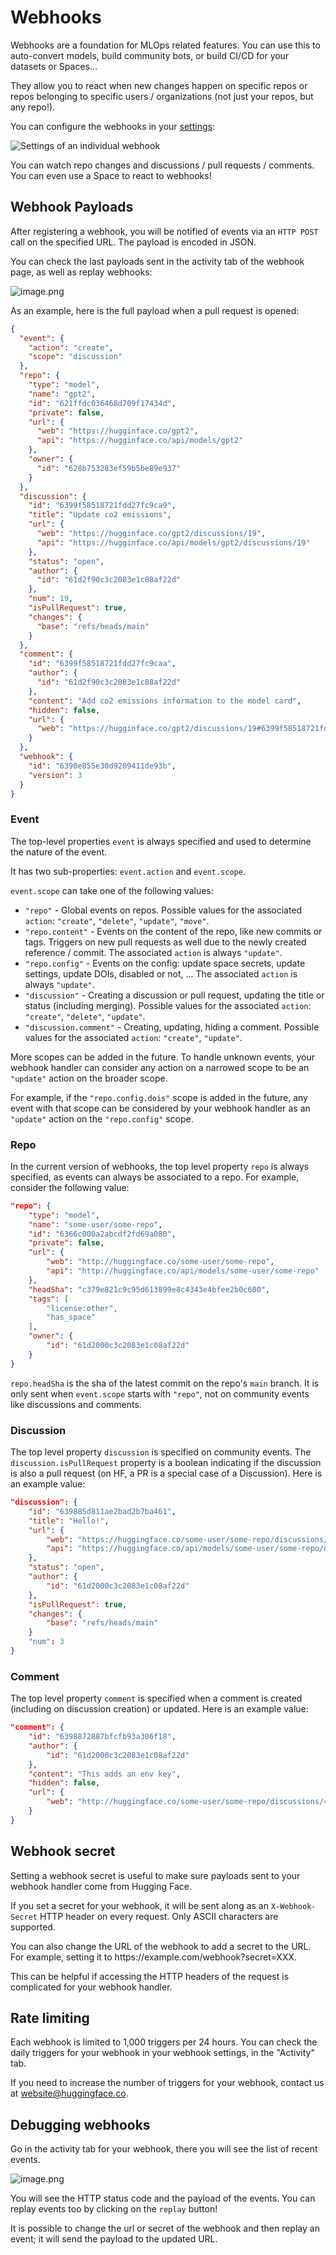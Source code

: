 # Webhooks

Webhooks are a foundation for MLOps related features. You can use this to auto-convert models, build community bots, or build CI/CD for your datasets or Spaces…

They allow you to react when new changes happen on specific repos or repos belonging to specific users / organizations (not just your repos, but any repo!).

You can configure the webhooks in your [settings](https://huggingface.co/settings/webhooks):

![Settings of an individual webhook](https://huggingface.co/datasets/huggingface/documentation-images/resolve/main/hub/webhook-settings.png)

You can watch repo changes and discussions / pull requests / comments. You can even use a Space to react to webhooks!

<!-- Todo: add a link to a guide with a real example -->

## Webhook Payloads

After registering a webhook, you will be notified of events via an `HTTP POST` call on the specified URL. The payload is encoded in JSON.

You can check the last payloads sent in the activity tab of the webhook page, as well as replay webhooks:


![image.png](https://s3.amazonaws.com/moonup/production/uploads/1671034300077-61d2f90c3c2083e1c08af22d.png)

As an example, here is the full payload when a pull request is opened:

```json
{
  "event": {
    "action": "create",
    "scope": "discussion"
  },
  "repo": {
    "type": "model",
    "name": "gpt2",
    "id": "621ffdc036468d709f17434d",
    "private": false,
    "url": {
      "web": "https://hugginface.co/gpt2",
      "api": "https://hugginface.co/api/models/gpt2"
    },
    "owner": {
      "id": "628b753283ef59b5be89e937"
    }
  },
  "discussion": {
    "id": "6399f58518721fdd27fc9ca9",
    "title": "Update co2 emissions",
    "url": {
      "web": "https://hugginface.co/gpt2/discussions/19",
      "api": "https://hugginface.co/api/models/gpt2/discussions/19"
    },
    "status": "open",
    "author": {
      "id": "61d2f90c3c2083e1c08af22d"
    },
    "num": 19,
    "isPullRequest": true,
    "changes": {
      "base": "refs/heads/main"
    }
  },
  "comment": {
    "id": "6399f58518721fdd27fc9caa",
    "author": {
      "id": "61d2f90c3c2083e1c08af22d"
    },
    "content": "Add co2 emissions information to the model card",
    "hidden": false,
    "url": {
      "web": "https://hugginface.co/gpt2/discussions/19#6399f58518721fdd27fc9caa"
    }
  },
  "webhook": {
    "id": "6390e855e30d9209411de93b",
    "version": 3
  }
}
```

### Event

The top-level properties `event` is always specified and used to determine the nature of the event.

It has two sub-properties: `event.action` and `event.scope`.

`event.scope` can take one of the following values:

- `"repo"` - Global events on repos. Possible values for the associated `action`: `"create"`, `"delete"`, `"update"`, `"move"`.
- `"repo.content"` - Events on the content of the repo, like new commits or tags. Triggers on new pull requests as well due to the newly created reference / commit. The associated `action` is always `"update"`.
- `"repo.config"` - Events on the config: update space secrets, update settings, update DOIs, disabled or not, ... The associated `action` is always `"update"`.
- `"discussion"` - Creating a discussion or pull request, updating the title or status (including merging).  Possible values for the associated `action`: `"create"`, `"delete"`, `"update"`.
- `"discussion.comment"` - Creating, updating, hiding a comment. Possible values for the associated `action`: `"create"`, `"update"`.

More scopes can be added in the future. To handle unknown events, your webhook handler can consider any action on a narrowed scope to be an `"update"` action on the broader scope.

For example, if the `"repo.config.dois"` scope is added in the future, any event with that scope can be considered by your webhook handler as an `"update"` action on the `"repo.config"` scope.

### Repo

In the current version of webhooks, the top level property `repo` is always specified, as events can always be associated to a repo. For example, consider the following value:

```json
"repo": {
	"type": "model",
	"name": "some-user/some-repo",
	"id": "6366c000a2abcdf2fd69a080",
	"private": false,
	"url": {
		"web": "http://huggingface.co/some-user/some-repo",
		"api": "http://huggingface.co/api/models/some-user/some-repo"
	},
	"headSha": "c379e821c9c95d613899e8c4343e4bfee2b0c600",
	"tags": [
		"license:other",
		"has_space"
	],
	"owner": {
		"id": "61d2000c3c2083e1c08af22d"
	}
}
```

`repo.headSha` is the sha of the latest commit on the repo's `main` branch. It is only sent when `event.scope` starts with `"repo"`, not on community events like discussions and comments.

### Discussion

The top level property `discussion` is specified on community events. The `discussion.isPullRequest` property is a boolean indicating if the discussion is also a pull request (on HF, a PR is a special case of a Discussion). Here is an example value:

```json
"discussion": {
	"id": "639885d811ae2bad2b7ba461",
	"title": "Hello!",
	"url": {
		"web": "https://huggingface.co/some-user/some-repo/discussions/3",
		"api": "https://huggingface.co/api/models/some-user/some-repo/discussions/3"
	},
	"status": "open",
	"author": {
		"id": "61d2000c3c2083e1c08af22d"
	},
	"isPullRequest": true,
	"changes": {
		"base": "refs/heads/main"
	}
	"num": 3
}
```

### Comment

The top level property `comment` is specified when a comment is created (including on discussion creation) or updated. Here is an example value:

```json
"comment": {
	"id": "6398872887bfcfb93a306f18",
	"author": {
		"id": "61d2000c3c2083e1c08af22d"
	},
	"content": "This adds an env key",
	"hidden": false,
	"url": {
		"web": "http://huggingface.co/some-user/some-repo/discussions/4#6398872887bfcfb93a306f18"
	}
}
```

## Webhook secret

Setting a webhook secret is useful to make sure payloads sent to your webhook handler come from Hugging Face.

If you set a secret for your webhook, it will be sent along as an `X-Webhook-Secret` HTTP header on every request. Only ASCII characters are supported.

<Tip>
You can also change the URL of the webhook to add a secret to the URL. For example, setting it to https://example.com/webhook?secret=XXX.

This can be helpful if accessing the HTTP headers of the request is complicated for your webhook handler.
</Tip>

## Rate limiting

Each webhook is limited to 1,000 triggers per 24 hours. You can check the  daily triggers for your webhook in your webhook settings, in the "Activity" tab.

If you need to increase the number of triggers for your webhook, contact us at website@huggingface.co.

## Debugging webhooks

Go in the activity tab for your webhook, there you will see the list of recent events.

 ![image.png](https://s3.amazonaws.com/moonup/production/uploads/1671035382840-61d2f90c3c2083e1c08af22d.png)
 
You will see the HTTP status code and the payload of the events. You can replay events too by clicking on the `replay` button!

It is possible to change the url or secret of the webhook and then replay an event; it will send the payload to the updated URL.